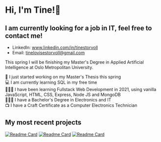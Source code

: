 # Hi, I'm Tine!👋
## I am currently looking for a job in IT, feel free to contact me!
* LinkedIn: www.linkedin.com/in/tinestorvoll
* Email: tinelovisestorvoll@gmail.com

This spring I will be finishing my Master's Degree in Applied Artificial Intelligence at Oslo Metropolitan University. 

  📄 I just started working on my Master's Thesis this spring  
  💻 I am currently learning SQL in my free time  
  👩🏻‍💻 I have been learning Fullstack Web Development in 2021, using vanilla JavaScript, HTML, CSS, Express, Node JS and MongoDB  
  👩🏻‍🎓 I have a Bachelor's Degree in Electronics and IT  
  📺 I have a Craft Certificate as a Computer Electronics Technician  

## My most recent projects
[![Readme Card](https://github-readme-stats.vercel.app/api/pin/?username=TLS97&repo=train-ticket-application&theme=graywhite)](https://github.com/TLS97/train-ticket-application)
[![Readme Card](https://github-readme-stats.vercel.app/api/pin/?username=TLS97&repo=yelp-camp&theme=graywhite)](https://github.com/TLS97/yelp-camp)
[![Readme Card](https://github-readme-stats.vercel.app/api/pin/?username=TLS97&repo=face-mask-detection&theme=graywhite)](https://github.com/TLS97/face-mask-detection)



